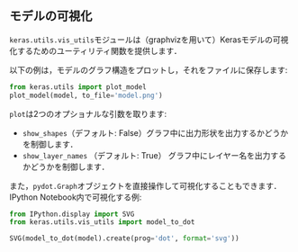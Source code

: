 
## モデルの可視化

`keras.utils.vis_utils`モジュールは（graphvizを用いて）Kerasモデルの可視化するためのユーティリティ関数を提供します．

以下の例は，モデルのグラフ構造をプロットし，それをファイルに保存します:

```python
from keras.utils import plot_model
plot_model(model, to_file='model.png')
```

`plot`は2つのオプショナルな引数を取ります:

- `show_shapes`（デフォルト: False）グラフ中に出力形状を出力するかどうかを制御します．
- `show_layer_names` （デフォルト: True） グラフ中にレイヤー名を出力するかどうかを制御します．

また，`pydot.Graph`オブジェクトを直接操作して可視化することもできます．
IPython Notebook内で可視化する例:

```python
from IPython.display import SVG
from keras.utils.vis_utils import model_to_dot

SVG(model_to_dot(model).create(prog='dot', format='svg'))
```
